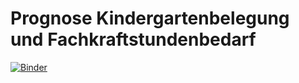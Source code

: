 # Prognose Kindergartenbelegung und Fachkraftstundenbedarf

[![Binder](https://mybinder.org/badge_logo.svg)](https://mybinder.org/v2/gh/Spatiumensura/kindergarten_occupancy/master?filepath=https%3A%2F%2Fgithub.com%2FSpatiumensura%2Fkindergarten_occupancy%2Fblob%2Fmaster%2Foccupancy.ipynb)
